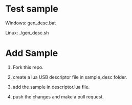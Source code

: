 # Test sample

Windows:  gen_desc.bat

Linux: ./gen_desc.sh

# Add Sample

1. Fork this repo.

2. create a lua USB descriptor file in sample_desc folder.

3. add the sample in descriptor.lua file.

4. push the changes and make a pull request.
